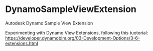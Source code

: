 # DynamoSampleViewExtension
Autodesk Dynamo Sample View Extension

Experimenting with Dynamo View Extensions, following this tuotorial:
https://developer.dynamobim.org/03-Development-Options/3-6-extensions.html
